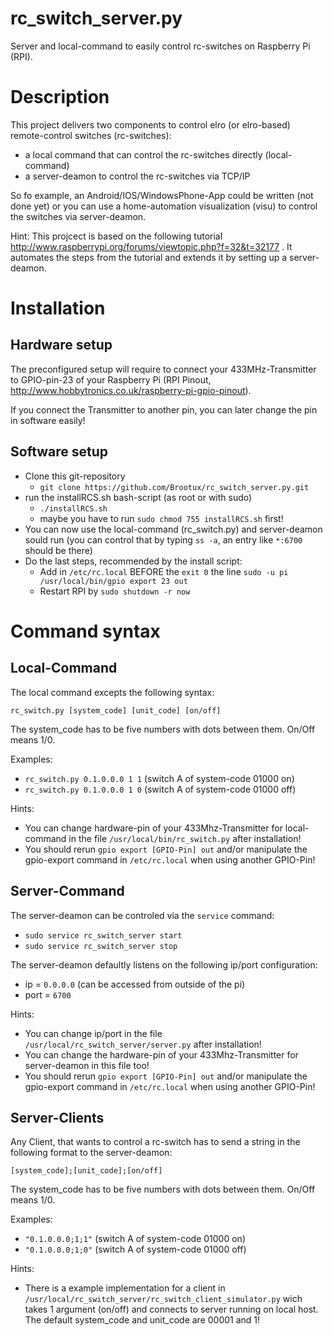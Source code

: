 rc_switch_server.py
===================

Server and local-command to easily control rc-switches on Raspberry Pi (RPI).

# Description

This project delivers two components to control elro (or elro-based) remote-control switches (rc-switches):

  * a local command that can control the rc-switches directly (local-command)
  * a server-deamon to control the rc-switches via TCP/IP

So fo example, an Android/IOS/WindowsPhone-App could be written (not done yet) or you can use a home-automation visualization (visu) to control the switches via server-deamon.

Hint:
This projcect is based on the following tutorial http://www.raspberrypi.org/forums/viewtopic.php?f=32&t=32177 . It automates the steps from the tutorial and extends it by setting up a server-deamon.

# Installation
## Hardware setup

The preconfigured setup will require to connect your 433MHz-Transmitter to GPIO-pin-23 of your Raspberry Pi (RPI Pinout, http://www.hobbytronics.co.uk/raspberry-pi-gpio-pinout).

If you connect the Transmitter to another pin, you can later change the pin in software easily!

## Software setup

* Clone this git-repository
  * `git clone https://github.com/Brootux/rc_switch_server.py.git`
* run the installRCS.sh bash-script (as root or with sudo)
  * `./installRCS.sh`
  * maybe you have to run `sudo chmod 755 installRCS.sh` first!
* You can now use the local-command (rc_switch.py) and server-deamon sould run (you can control that by typing `ss -a`, an entry like `*:6700` should be there)
* Do the last steps, recommended by the install script:
  * Add in `/etc/rc.local` BEFORE the `exit 0` the line `sudo -u pi /usr/local/bin/gpio export 23 out`
  * Restart RPI by `sudo shutdown -r now`


# Command syntax
## Local-Command

The local command excepts the following syntax:

`rc_switch.py [system_code] [unit_code] [on/off]`

The system_code has to be five numbers with dots between them. On/Off means 1/0.

Examples:
  * `rc_switch.py 0.1.0.0.0 1 1` (switch A of system-code 01000 on)
  * `rc_switch.py 0.1.0.0.0 1 0` (switch A of system-code 01000 off)

Hints:
  * You can change hardware-pin of your 433Mhz-Transmitter for local-command in the file `/usr/local/bin/rc_switch.py` after installation!
  * You should rerun `gpio export [GPIO-Pin] out` and/or manipulate the gpio-export command in `/etc/rc.local` when using another GPIO-Pin!


## Server-Command

The server-deamon can be controled via the `service` command:
  * `sudo service rc_switch_server start`
  * `sudo service rc_switch_server stop`

The server-deamon defaultly listens on the following ip/port configuration:
  * ip = `0.0.0.0` (can be accessed from outside of the pi)
  * port = `6700`

Hints:
  * You can change ip/port in the file `/usr/local/rc_switch_server/server.py` after installation!
  * You can change the hardware-pin of your 433Mhz-Transmitter for server-deamon in this file too!
  * You should rerun `gpio export [GPIO-Pin] out` and/or manipulate the gpio-export command in `/etc/rc.local` when using another GPIO-Pin!

## Server-Clients

Any Client, that wants to control a rc-switch has to send a string in the following format to the server-deamon:

`[system_code];[unit_code];[on/off]`

The system_code has to be five numbers with dots between them. On/Off means 1/0.

Examples:
  * `"0.1.0.0.0;1;1"` (switch A of system-code 01000 on)
  * `"0.1.0.0.0;1;0"` (switch A of system-code 01000 off)

Hints:
  * There is a example implementation for a client in `/usr/local/rc_switch_server/rc_switch_client_simulator.py` wich takes 1 argument (on/off) and connects to server running on local host. The default system_code and unit_code are 00001 and 1!